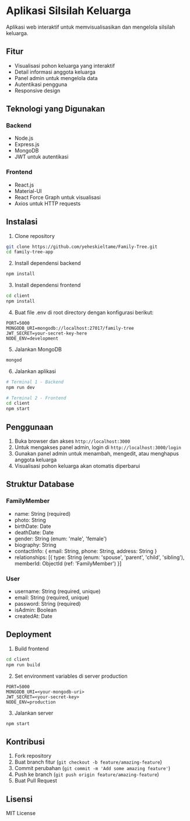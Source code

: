 # Aplikasi Silsilah Keluarga

Aplikasi web interaktif untuk memvisualisasikan dan mengelola silsilah keluarga.

## Fitur

- Visualisasi pohon keluarga yang interaktif
- Detail informasi anggota keluarga
- Panel admin untuk mengelola data
- Autentikasi pengguna
- Responsive design

## Teknologi yang Digunakan

### Backend
- Node.js
- Express.js
- MongoDB
- JWT untuk autentikasi

### Frontend
- React.js
- Material-UI
- React Force Graph untuk visualisasi
- Axios untuk HTTP requests

## Instalasi

1. Clone repository
```bash
git clone https://github.com/yeheskieltame/Family-Tree.git
cd family-tree-app
```

2. Install dependensi backend
```bash
npm install
```

3. Install dependensi frontend
```bash
cd client
npm install
```

4. Buat file .env di root directory dengan konfigurasi berikut:
```
PORT=5000
MONGODB_URI=mongodb://localhost:27017/family-tree
JWT_SECRET=your-secret-key-here
NODE_ENV=development
```

5. Jalankan MongoDB
```bash
mongod
```

6. Jalankan aplikasi
```bash
# Terminal 1 - Backend
npm run dev

# Terminal 2 - Frontend
cd client
npm start
```

## Penggunaan

1. Buka browser dan akses `http://localhost:3000`
2. Untuk mengakses panel admin, login di `http://localhost:3000/login`
3. Gunakan panel admin untuk menambah, mengedit, atau menghapus anggota keluarga
4. Visualisasi pohon keluarga akan otomatis diperbarui

## Struktur Database

### FamilyMember
- name: String (required)
- photo: String
- birthDate: Date
- deathDate: Date
- gender: String (enum: 'male', 'female')
- biography: String
- contactInfo: {
  email: String,
  phone: String,
  address: String
}
- relationships: [{
  type: String (enum: 'spouse', 'parent', 'child', 'sibling'),
  memberId: ObjectId (ref: 'FamilyMember')
}]

### User
- username: String (required, unique)
- email: String (required, unique)
- password: String (required)
- isAdmin: Boolean
- createdAt: Date

## Deployment

1. Build frontend
```bash
cd client
npm run build
```

2. Set environment variables di server production
```
PORT=5000
MONGODB_URI=<your-mongodb-uri>
JWT_SECRET=<your-secret-key>
NODE_ENV=production
```

3. Jalankan server
```bash
npm start
```

## Kontribusi

1. Fork repository
2. Buat branch fitur (`git checkout -b feature/amazing-feature`)
3. Commit perubahan (`git commit -m 'Add some amazing feature'`)
4. Push ke branch (`git push origin feature/amazing-feature`)
5. Buat Pull Request

## Lisensi

MIT License 
